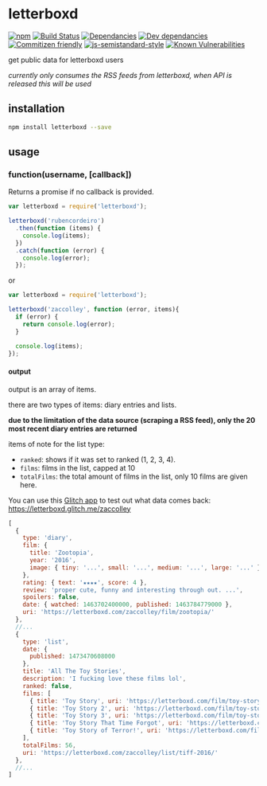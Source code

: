 # letterboxd

[![npm](https://img.shields.io/npm/v/letterboxd.svg)](https://www.npmjs.com/package/letterboxd)
[![Build Status](https://travis-ci.org/zaccolley/letterboxd.svg?branch=master)](https://travis-ci.org/zaccolley/letterboxd)
[![Dependancies](https://david-dm.org/zaccolley/letterboxd/status.svg)](https://david-dm.org/zaccolley/letterboxd)
[![Dev dependancies](https://david-dm.org/zaccolley/letterboxd/dev-status.svg)](https://david-dm.org/zaccolley/letterboxd?type=dev)
[![Commitizen friendly](https://img.shields.io/badge/commitizen-friendly-brightgreen.svg)](http://commitizen.github.io/cz-cli/)
[![js-semistandard-style](https://img.shields.io/badge/code%20style-semistandard-brightgreen.svg)](https://github.com/Flet/semistandard)
[![Known Vulnerabilities](https://snyk.io/test/github/zaccolley/letterboxd/badge.svg)](https://snyk.io/test/github/zaccolley/letterboxd)

get public data for letterboxd users

_currently only consumes the RSS feeds from letterboxd, when API is released this will be used_

## installation

```bash
npm install letterboxd --save
```

## usage

### function(username, [callback])

Returns a promise if no callback is provided.

```javascript
var letterboxd = require('letterboxd');

letterboxd('rubencordeiro')
  .then(function (items) {
    console.log(items);
  })
  .catch(function (error) {
    console.log(error);
  });
```

or

```javascript
var letterboxd = require('letterboxd');

letterboxd('zaccolley', function (error, items){
  if (error) {
    return console.log(error);
  }

  console.log(items);
});
```

#### output

output is an array of items.

there are two types of items: diary entries and lists.

**due to the limitation of the data source (scraping a RSS feed), only the 20 most recent diary entries are returned**

items of note for the list type:

+ `ranked`: shows if it was set to ranked (1, 2, 3, 4).
+ `films`: films in the list, capped at 10
+ `totalFilms`: the total amount of films in the list, only 10 films are given here.

You can use this [Glitch app](https://glitch.com) to test out what data comes back: https://letterboxd.glitch.me/zaccolley

```javascript
[
  {
    type: 'diary',
    film: {
      title: 'Zootopia',
      year: '2016',
      image: { tiny: '...', small: '...', medium: '...', large: '...' }
    },
    rating: { text: '★★★★', score: 4 },
    review: 'proper cute, funny and interesting through out. ...',
    spoilers: false,
    date: { watched: 1463702400000, published: 1463784779000 },
    uri: 'https://letterboxd.com/zaccolley/film/zootopia/'
  },
  //...
  {
    type: 'list',
    date: {
      published: 1473470608000
    },
    title: 'All The Toy Stories',
    description: 'I fucking love these films lol',
    ranked: false,
    films: [
      { title: 'Toy Story', uri: 'https://letterboxd.com/film/toy-story/' },
      { title: 'Toy Story 2', uri: 'https://letterboxd.com/film/toy-story-2/' },
      { title: 'Toy Story 3', uri: 'https://letterboxd.com/film/toy-story-3/' },
      { title: 'Toy Story That Time Forgot', uri: 'https://letterboxd.com/film/toy-story-that-time-forgot/' },
      { title: 'Toy Story of Terror!', uri: 'https://letterboxd.com/film/toy-story-of-terror/' }
    ],
    totalFilms: 56,
    uri: 'https://letterboxd.com/zaccolley/list/tiff-2016/'
  },
  //...
]
```
